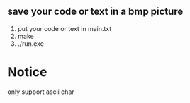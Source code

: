 ## save your code or text in a bmp picture 

1. put your code or text in main.txt 
2. make 
3. ./run.exe



# Notice 
  only support ascii char 

